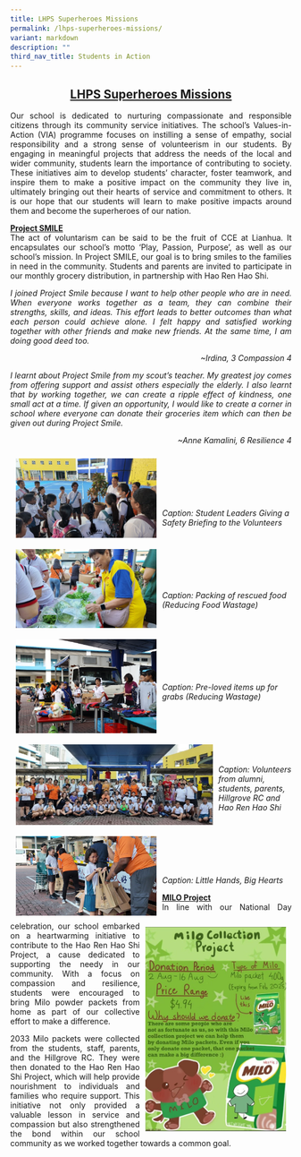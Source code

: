 ```yaml
---
title: LHPS Superheroes Missions
permalink: /lhps-superheroes-missions/
variant: markdown
description: ""
third_nav_title: Students in Action
---
```

<h2><strong><u>LHPS Superheroes Missions</u></strong></h2>

<style>
h2{
	text-align: center; 
	}
</style>

<p style="text-align: justify">Our school is dedicated to nurturing compassionate and responsible citizens through its community service initiatives. The school’s Values-in-Action (VIA) programme focuses on instilling a sense of empathy, social responsibility and a strong sense of volunteerism in our students. By engaging in meaningful projects that address the needs of the local and wider community, students learn the importance of contributing to society. These initiatives aim to develop students’ character, foster teamwork, and inspire them to make a positive impact on the community they live in, ultimately bringing out their hearts of service and commitment to others. It is our hope that our students will learn to make positive impacts around them and become the superheroes of our nation.</p>	
	
<p style="text-align: justify"><u><strong>Project SMILE</strong></u><br>The act of voluntarism can be said to be the fruit of CCE at Lianhua. It encapsulates our school’s motto ‘Play, Passion, Purpose’, as well as our school’s mission. In Project SMILE, our goal is to bring smiles to the families in need in the community. Students and parents are invited to participate in our monthly grocery distribution, in partnership with Hao Ren Hao Shi.</p>

<p style="text-align: justify"><i>I joined Project Smile because I want to help other people who are in need. When everyone works together as a team, they can combine their strengths, skills, and ideas. This effort leads to better outcomes than what each person could achieve alone. I felt happy and satisfied working together with other friends and make new friends. At the same time, I am doing good deed too.</i></p><p style="text-align: right;"><i>~Irdina, 3 Compassion 4</i></p>

<p style="text-align: justify"><i>I learnt about Project Smile from my scout’s teacher. My greatest joy comes from offering support and assist others especially the elderly. I also learnt that by working together, we can create a ripple effect of kindness, one small act at a time. If given an opportunity, I would like to create a corner in school where everyone can donate their groceries item which can then be given out during Project Smile. </i></p><p style="text-align: right;"><i>~Anne Kamalini, 6 Resilience 4</i></p>

<img src="/images/Highlights/Superheroes%20Missions/ProjectSmile1.jpg" style="width:50%; float: left; padding: 10px"><br><br><br><br><br><p style="text-align: left"><i>Caption: Student Leaders Giving a Safety Briefing to the Volunteers</i></p>

<img src="/images/Highlights/Superheroes%20Missions/ProjectSmile2.jpg" style="width:50%; float: left; padding: 10px"><br><br><br><br><br><p style="text-align: left"><i>Caption: Packing of rescued food (Reducing Food Wastage)</i></p>

<img src="/images/Highlights/Superheroes%20Missions/ProjectSmile3.jpg" style="width:50%; float: left; padding: 10px"><br><br><br><br><br><br><p style="text-align: left"><i>Caption: Pre-loved items up for grabs (Reducing Wastage)</i></p>

<img src="/images/Highlights/Superheroes%20Missions/ProjectSmile4.jpg" style="width:70%; float: left; padding: 10px"><br><br><br><br><br><p style="text-align: left"><i>Caption: Volunteers from alumni, students, parents, Hillgrove RC and Hao Ren Hao Shi</i></p>

<img src="/images/Highlights/Superheroes%20Missions/ProjectSmile5.jpg" style="width:50%; float: left; padding: 10px"><br><br><br><br><br><p style="text-align: left"><i>Caption: Little Hands, Big Hearts</i></p>

<img src="/images/Highlights/Superheroes%20Missions/MiloProject.jpg" style="width:50%; float: right; padding: 10px"><p style="text-align: justify"><u><strong>MILO Project</strong></u><br>In line with our National Day celebration, our school embarked on a heartwarming initiative to contribute to the Hao Ren Hao Shi Project, a cause dedicated to supporting the needy in our community. With a focus on compassion and resilience, students were encouraged to bring Milo powder packets from home as part of our collective effort to make a difference.</p>
<p style="text-align: justify">2033 Milo packets were collected from the students, staff, parents, and the Hillgrove RC. They were then donated to the Hao Ren Hao Shi Project, which will help provide nourishment to individuals and families who require support. This initiative not only provided a valuable lesson in service and compassion but also strengthened the bond within our school community as we worked together towards a common goal.</p>